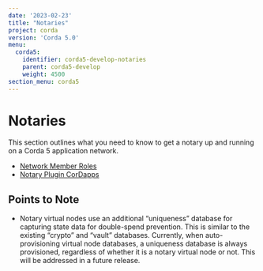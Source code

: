 ```yaml
---
date: '2023-02-23'
title: "Notaries"
project: corda
version: 'Corda 5.0'
menu:
  corda5:
    identifier: corda5-develop-notaries
    parent: corda5-develop
    weight: 4500
section_menu: corda5
---
```


# Notaries

This section outlines what you need to know to get a notary up and running on a Corda 5 application network.

* [Network Member Roles](network-member-roles.md)
* [Notary Plugin CorDapps](notary-plugin-cordapps.md)

## Points to Note

* Notary virtual nodes use an additional “uniqueness” database for capturing state data for double-spend prevention. This is similar to the existing “crypto” and “vault” databases. Currently, when auto-provisioning virtual node databases, a uniqueness database is always provisioned, regardless of whether it is a notary virtual node or not. This will be addressed in a future release.
